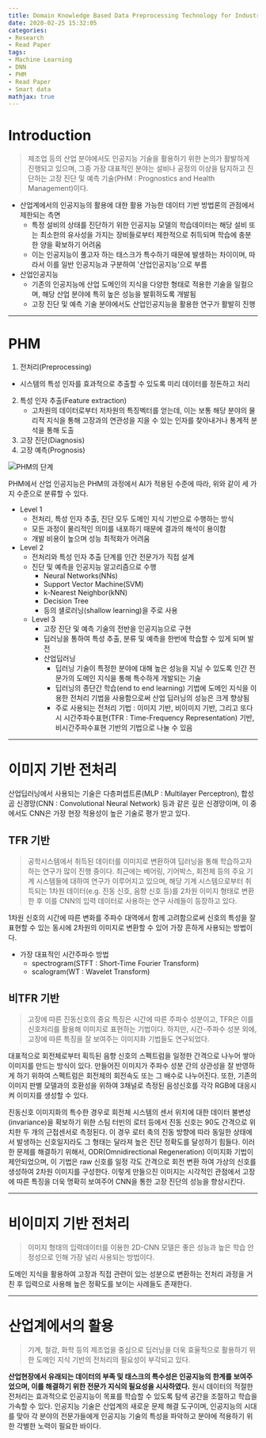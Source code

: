 ```yaml
---
title: Domain Knowledge Based Data Preprocessing Technology for Industrial Applications of Deep Learning
date: 2020-02-25 15:32:05
categories:
- Research
- Read Paper
tags:
- Machine Learning
- DNN
- PHM
- Read Paper
- Smart data
mathjax: true
---
```

# Introduction

> 제조업 등의 산업 분야에서도 인공지능 기술을 활용하기 위한 논의가 활발하게 진행되고 있으며, 그중 가장 대표적인 분야는 설비나 공정의 이상을 탐지하고 진단하는 고장 진단 및 예측 기술(PHM : Prognostics and Health Management)이다.

+ 산업계에서의 인공지능의 활용에 대한 활용 가능한 데이터 기반 방법론의 관점에서 제한되는 측면
  + 특정 설비의 상태를 진단하기 위한 인공지능 모델의 학습데이터는 해당 설비 또는 최소한의 유사성을 가지는 장비들로부터 제한적으로 취득되며 학습에 충분한 양을 확보하기 어려움
  + 이는 인공지능이 풀고자 하는 태스크가 특수하기 때문에 발생하는 차이이며, 따라서 이를 일반 인공지능과 구분하여 '산업인공지능'으로 부름
+ 산업인공지능
  + 기존의 인공지능에 산업 도메인의 지식을 다양한 형태로 적용한 기술을 일컬으며, 해당 산업 분야에 특히 높은 성능을 발휘하도록 개발됨
  + 고장 진단 및 예측 기술 분야에서도 산업인공지능을 활용한 연구가 활발히 진행

<!-- More -->

***

# PHM

1. 전처리(Preprocessing)
  + 시스템의 특성 인자를 효과적으로 추출할 수 있도록 미리 데이터를 정돈하고 처리
2. 특성 인자 추출(Feature extraction)
   + 고차원의 데이터로부터 저차원의 특징벡터를 얻는데, 이는 보통 해당 분야의 물리적 지식을 통해 고장과의 연관성을 지을 수 있는 인자를 찾아내거나 통계적 분석을 통해 도출 
3. 고장 진단(Diagnosis) 
4. 고장 예측(Prognosis)

![PHM의 단계](https://user-images.githubusercontent.com/42334717/75225340-c019bf80-57ed-11ea-918c-a58aac9a2e0b.png)

PHM에서 산업 인공지능은 PHM의 과정에서 AI가 적용된 수준에 따라, 위와 같이 세 가지 수준으로 분류할 수 있다.

+ Level 1
  + 전처리, 특성 인자 추출, 진단 모두 도메인 지식 기반으로 수행하는 방식
  + 모든 과정이 물리적인 의미를 내포하기 때문에 결과의 해석이 용이함
  + 개발 비용이 높으며 성능 최적화가 어려움
+ Level 2
  + 전처리와 특성 인자 추출 단계를 인간 전문가가 직접 설계
  + 진단 및 예측을 인공지능 알고리즘으로 수행
    + Neural Networks(NNs)
    + Support Vector Machine(SVM)
    + k-Nearest Neighbor(kNN)
    + Decision Tree
    + 등의 섈로러닝(shallow learning)을 주로 사용
  + Level 3
    + 고장 진단 및 예측 기술의 전반을 인공지능으로 구현
    + 딥러닝을 통하여 특성 추출, 분류 및 예측을 한번에 학습할 수 있게 되며 발전
    + 산업딥러닝
      + 딥러닝 기술이 특정한 분야에 대해 높은 성능을 지닐 수 있도록 인간 전문가의 도메인 지식을 통해 특수하게 개발되는 기술
      + 딥러닝의 종단간 학습(end to end learning) 기법에 도메인 지식을 이용한 전처리 기법을 사용함으로써 산업 딥러닝의 성능은 크게 향상됨
      + 주로 사용되는 전처리 기법 : 이미지 기반, 비이미지 기반, 그리고 또다시 시간주파수표현(TFR : Time-Frequency Representation) 기반, 비시간주파수표현 기반의 기법으로 나눌 수 있음

***

# 이미지 기반 전처리

산업딥러닝에서 사용되는 기술은 다층퍼셉트론(MLP : Multilayer Perceptron), 합성곱 신경망(CNN : Convolutional Neural Network) 등과 같은 깊은 신경망이며, 이 중에서도 CNN은 가장 현장 적용성이 높은 기술로 평가 받고 있다.

## TFR 기반

> 공학시스템에서 취득된 데이터를 이미지로 변환하여 딥러닝을 통해 학습하고자 하는 연구가 많이 진행 중이다. 최근에는 베어링, 기어박스, 회전체 등의 주요 기계 시스템들에 대하여 연구가 이루어지고 있으며, 해당 기계 시스템으로부터 취득되는 1차원 데이터(e.g. 진동 신호, 음향 신호 등)를 2차원 이미지 형태로 변환한 후 이를 CNN의 입력 데이터로 사용하는 연구 사례들이 등장하고 있다.

1차원 신호의 시간에 따른 변화를 주파수 대역에서 함께 고려함으로써 신호의 특성을 잘 표현할 수 있는 동시에 2차원의 이미지로 변환할 수 있어 가장 흔하게 사용되는 방법이다.

+ 가장 대표적인 시간주파수 방법
  + spectrogram(STFT : Short-Time Fourier Transform)
  + scalogram(WT : Wavelet Transform)

## 비TFR 기반

> 고장에 따른 진동신호의 중요 특징은 시간에 따른 주파수 성분이고, TFR은 이를 신호처리를 활용해 이미지로 표현하는 기법이다. 하지만, 시간-주파수 성분 외에, 고장에 따른 특징을 잘 보여주는 이미지화 기법들도 연구되었다.

대표적으로 회전체로부터 획득된 음향 신호의 스펙트럼을 일정한 간격으로 나누어 쌓아 이미지를 만드는 방식이 있다. 만들어진 이미지가 주파수 성분 간의 상관성을 잘 반영하게 하기 위하여 스펙트럼은 회전체의 회전속도 또는 그 배수로 나누어진다. 또한, 기존의 이미지 판별 모델과의 호환성을 위하여 3채널로 측정된 음성신호를 각각 RGB에 대응시켜 이미지를 생성할 수 있다.

진동신호 이미지화의 특수한 경우로 회전체 시스템의 센서 위치에 대한 데이터 불변성(invariance)을 확보하기 위한 스팀 터빈의 로터 등에서 진동 신호는 90도 간격으로 위치한 두 개의 근접센서로 측정된다. 이 경우 로터 축의 진동 방향에 따라 동일한 상태에서 발생하는 신호일지라도 그 형태는 달라져 높은 진단 정확도를 달성하기 힘들다. 이러한 문제를 해결하기 위해서, ODR(Omnidirectional Regeneration) 이미지화 기법이 제안되었으며, 이 기법은 raw 신호를 일정 각도 간격으로 회전 변환 하여 가상의 신호를 생성하여 2차원 이미지를 구성한다. 이렇게 만들으진 이미지는 시각적인 관점에서 고장에 따른 특징을 더욱 명확히 보여주어 CNN을 통한 고장 진단의 성능을 향상시킨다.

***

# 비이미지 기반 전처리

> 이미지 형태의 입력데이터를 이용한 2D-CNN 모델은 좋은 성능과 높은 학습 안정성으로 인해 가장 널리 사용되는 방법이다.

도메인 지식을 활용하여 고장과 직접 관련이 있는 성분으로 변환하는 전처리 과정을 거친 후 입력으로 사용해 높은 정확도를 보이는 사례들도 존재한다.

***

# 산업계에서의 활용

> 기계, 철강, 화학 등의 제조업을 중심으로 딥러닝을 더욱 효율적으로 활용하기 위한 도메인 지식 기반의 전처리의 필요성이 부각되고 있다.

**산업현장에서 유래되는 데이터의 부족 및 태스크의 특수성은 인공지능의 한계를 보여주었으며, 이를 해결하기 위한 전문가 지식의 필요성을 시사하였다.** 원시 데이터의 적절한 전처리는 효과적으로 인공지능이 목표를 학습할 수 있도록 탐색 공간을 조절하고 학습을 가속할 수 있다. 인공지능 기술은 산업계의 새로운 문제 해결 도구이며, 인공지능의 시대를 맞아 각 분야의 전문가들에게 인공지능 기술의 특성을 파악하고 분야에 적용하기 위한 각별한 노력이 필요한 바이다.